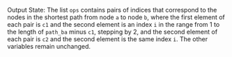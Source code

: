 Output State: The list `ops` contains pairs of indices that correspond to the nodes in the shortest path from node `a` to node `b`, where the first element of each pair is `c1` and the second element is an index `i` in the range from 1 to the length of `path_ba` minus `c1`, stepping by 2, and the second element of each pair is `c2` and the second element is the same index `i`. The other variables remain unchanged.